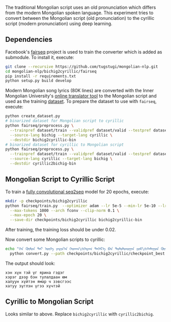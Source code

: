 The traditional Mongolian script uses an old pronunciation which differs
from the modern Mongolian spoken language. This experiment tries to convert
between the Mongolian script (old pronunciation) to the cyrillic script (modern pronunciation)
using deep learning.


## Dependencies
Facebook's [fairseq](https://github.com/pytorch/fairseq) project is used to train the converter
which is added as submodule. To install it, execute:
```bash
git clone --recursive https://github.com/tugstugi/mongolian-nlp.git
cd mongolian-nlp/bichig2cyrillic/fairseq
pip install -r requirements.txt
python setup.py build develop
```

Modern Mongolian song lyrics (80K lines) are converted with
the Inner Mongolian University's [online translator tool](http://trans.mglip.com/EnglishC2T.aspx)
to the Mongolian script and used as the training [dataset](lyrics.txt.gz).
To prepare the dataset to use with `fairseq`, execute:
```bash
python create_dataset.py
# binarized dataset for Mongolian script to cyrillic
python fairseq/preprocess.py \
  --trainpref dataset/train --validpref dataset/valid --testpref dataset/test \
  --source-lang bichig --target-lang cyrillic \
  --destdir bichig2cyrillic-bin
# binarized dataset for cyrillic to Mongolian script
python fairseq/preprocess.py \
  --trainpref dataset/train --validpref dataset/valid --testpref dataset/test \
  --source-lang cyrillic --target-lang bichig \
  --destdir cyrillic2bichig-bin
```


## Mongolian Script to Cyrillic Script

To train a [fully convolutional seq2seq](https://arxiv.org/abs/1705.03122) model for 20 epochs, execute:
```bash
mkdir -p checkpoints/bichig2cyrillic
python fairseq/train.py  --optimizer adam --lr 5e-5 --min-lr 5e-10 --lr-shrink 0.5 \
  --max-tokens 1000 --arch fconv --clip-norm 0.1 \
  --max-epoch 20 \
  --save-dir checkpoints/bichig2cyrillic bichig2cyrillic-bin
```
After training, the training loss should be under 0.02.

Now convert some Mongolian scripts to cyrillic:
```bash
echo "ᠬᠡᠨ ᠬᠦᠮᠦᠨ ᠲᠡᠢ ᠦᠭᠡ ᠶᠠᠷᠢᠨ᠎ᠠ ᠭᠡᠳᠡᠭ\nᠬᠡᠷᠡᠭ ᠳᠡᠭᠡᠷ᠎ᠡ ᠪᠡᠨ ᠲᠤᠯᠤᠯᠳᠤᠭᠠᠨ ᠶᠤᠮ\nᠬᠠᠯᠠᠭᠤᠨ ᠬᠦᠢᠲᠡᠨ ᠶᠠᠮᠠᠷ ᠴᠤ ᠵᠡᠪᠰᠡᠭ ᠡᠴᠡ\nᠬᠠᠲᠠᠭᠤ ᠵᠦᠭᠡᠯᠡᠨ ᠦᠭᠡ ᠬᠦᠴᠦᠲᠡᠢ" | \
  python convert.py --path checkpoints/bichig2cyrillic/checkpoint_best.pt bichig2cyrillic-bin 
```
The output should look:
```
хэн хүн тэй үг ярина гэдэг
хэрэг дээр бэн тулалдаан юм
халуун хүйтэн ямар ч зэвсгээс
хатуу зүглэн үгээ хүчтэй
```

## Cyrillic to Mongolian Script

Looks similar to above. Replace `bichig2cyrillic` with `cyrillic2bichig`.
